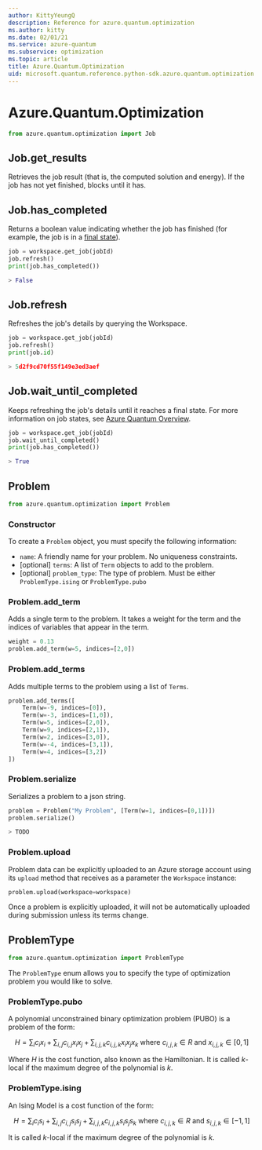 ```yaml
---
author: KittyYeungQ
description: Reference for azure.quantum.optimization
ms.author: kitty
ms.date: 02/01/21
ms.service: azure-quantum
ms.subservice: optimization
ms.topic: article
title: Azure.Quantum.Optimization
uid: microsoft.quantum.reference.python-sdk.azure.quantum.optimization
---
```


# Azure.Quantum.Optimization

```py
from azure.quantum.optimization import Job
```

## Job.get_results

Retrieves the job result (that is, the computed solution and energy). If the job has not
yet finished, blocks until it has. 

## Job.has_completed

Returns a boolean value indicating whether the job has finished (for example, the job is in a
[final state](xref:microsoft.quantum.azure-quantum-overview#job-lifecycle)).

```py
job = workspace.get_job(jobId)
job.refresh()
print(job.has_completed())

> False
```

## Job.refresh

Refreshes the job's details by querying the Workspace.

```py
job = workspace.get_job(jobId)
job.refresh()
print(job.id)

> 5d2f9cd70f55f149e3ed3aef
```

## Job.wait_until_completed

Keeps refreshing the job's details until it reaches a final state. For more information on job states, see [Azure Quantum Overview](xref:microsoft.quantum.azure-quantum-overview).

```py
job = workspace.get_job(jobId)
job.wait_until_completed()
print(job.has_completed())

> True
```

## Problem

```py
from azure.quantum.optimization import Problem
```

### Constructor

To create a `Problem` object, you must specify the following information:

- `name`: A friendly name for your problem. No uniqueness constraints.
- [optional] `terms`: A list of `Term` objects to add to the problem.
- [optional] `problem_type`: The type of problem. Must be either
  `ProblemType.ising` or `ProblemType.pubo`

### Problem.add_term

Adds a single term to the problem. It takes a weight for the term and the indices
of variables that appear in the term.
```py
weight = 0.13
problem.add_term(w=5, indices=[2,0])
```

### Problem.add_terms

Adds multiple terms to the problem using a list of `Terms`.

```py
problem.add_terms([
    Term(w=-9, indices=[0]),
    Term(w=-3, indices=[1,0]),
    Term(w=5, indices=[2,0]),
    Term(w=9, indices=[2,1]),
    Term(w=2, indices=[3,0]),
    Term(w=-4, indices=[3,1]),
    Term(w=4, indices=[3,2])
])
```

### Problem.serialize

Serializes a problem to a json string.

```py
problem = Problem("My Problem", [Term(w=1, indices=[0,1])])
problem.serialize()

> TODO
```

### Problem.upload

Problem data can be explicitly uploaded to an Azure storage account using its
`upload` method that receives as a parameter the `Workspace` instance:
```py
problem.upload(workspace=workspace)
```

Once a problem is explicitly uploaded, it will not be automatically uploaded
during submission unless its terms change.

## ProblemType

```py
from azure.quantum.optimization import ProblemType
```

The `ProblemType` enum allows you to specify the type of optimization problem
you would like to solve.

### ProblemType.pubo

A polynomial unconstrained binary optimization problem (PUBO) is a problem of
the form:

$$H = \sum_{i} c_{i} x_{i} + \sum_{i,j} c_{i,j} x_{i} x_{j} + \sum_{i,j,k}
c_{i,j,k} x_{i} x_{j} x_{k} \text{ where } c_{i,j,k} \in R \text{ and }
x_{i,j,k} \in [0, 1]$$

Where *H* is the cost function, also known as the Hamiltonian. It is called
*k*-local if the maximum degree of the polynomial is *k*.

### ProblemType.ising

An Ising Model is a cost function of the form:

$$H = \sum_{i} c_{i} s_{i} + \sum_{i,j} c_{i,j} s_{i} s_{j} + \sum_{i,j,k}
c_{i,j,k} s_{i} s_{j} s_{k} \text{ where } c_{i,j,k} \in R \text{ and }
s_{i,j,k} \in [-1, 1]$$

It is called *k*-local if the maximum degree of the polynomial is *k*.